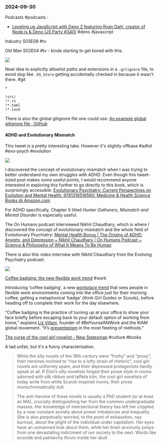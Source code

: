 ### 2024-09-30
Podcasts #podcasts :
- [Leveling up JavaScript with Deno 2 featuring Ryan Dahl, creator of Node.js & Deno (JS Party #340)](https://changelog.com/jsparty/340) #deno #javascript 


Industry S03E08 #tv 

Old Man S02E04 #tv - kinda starting to get bored with this.

![](https://x.com/HSVSphere/status/1840515787389583658)

Neat idea to explicitly allowlist paths and extensions in a `.gitignore` file, to avoid slop like `.DS_Store` getting accidentally checked in because it wasn't there. #git 

```
*

!src/
!*.rs
!*.toml
!*.lock
```

There is also the global gitignore file one could use: [An example global gitignore file · GitHub](https://gist.github.com/jacobtomlinson/aace65a6920e44348d501da5e13a5a17)
#### ADHD and Evolutionary Mismatch
This tweet is a pretty interesting take. However it's slightly offbase #adhd #evo-psych #evolution 

![](https://x.com/NoahRyanCo/status/1840399173172048316)

I discovered the concept of evolutionary mismatch when I was trying to better understand my own struggles with ADHD. Even though this tweet-sized post makes some useful points, I would recommend anyone interested in exploring this further to go directly to this book, which is surprisingly accessible: [Evolutionary Psychiatry: Current Perspectives on Evolution and Mental Health: 9781316516560: Medicine & Health Science Books @ Amazon.com](https://www.amazon.com/Evolutionary-Psychiatry-Current-Perspectives-Evolution/dp/1316516563)

For ADHD specifically, Chapter 5 titled _Hunter Gatherers, Mismatch and Mental Disorder_ is especially useful. 

The On Humans podcast interviewed Nikhil Chaudhary, which is where I discovered the concept of evolutionary mismatch and the whole field of Evolutionary Psychiatry: [Mental Health Bonus | The Origins of ADHD, Anxiety, and Depression \~ Nikhil Chaudhary | On Humans Podcast \~ Science & Philosophy of What It Means To Be Human](https://on-humans.podcastpage.io/episode/mental-health-bonus-the-origins-of-adhd-anxiety-and-depression-nikhil-chaudhary)

There is also this video interview with Nikhil Chaudhary from the Evolving Psychiatry podcast:

![](https://www.youtube.com/watch?v=ndPN97JcpNI)

[Coffee badging: the new flexible work trend](https://www.stylist.co.uk/life/careers/coffee-badging-work-trend/827112) #work 

Introducing ‘coffee badging’, a new [workplace trend](https://www.stylist.co.uk/life/careers/hush-trips-work-trend/763359) that sees people in flexible work environments coming into the office just for their morning coffee, getting a metaphorical ‘badge’ (think Girl Guides or Scouts), before heading off to complete their work for the day elsewhere. 

“Coffee badging is the practice of turning up at your office to show your face briefly before escaping back to your default option of working from home,” explains [Liz Villani](https://www.linkedin.com/in/liz-villani-beyourselfatwork-b404601/?originalSubdomain=uk), founder of #BeYourselfAtWork and the #iAM global movement. “It’s [presenteeism](https://www.stylist.co.uk/tag/presenteeism) in the most fleeting of methods.”

[The curse of the cool girl novelist - New Statesman](https://archive.is/20231206182140/https://www.newstatesman.com/culture/books/2023/09/curse-cool-girl-novelist-parody) #culture #books 

A tad unfair, but it's a funny characterisation.

> While the silly novels of the 19th century were “frothy” and “prosy”, their heroines inclined to “rise to a lofty strain of rhetoric”, cool girl novels are uniformly spare, and their depressed protagonists hardly speak at all. If Eliot’s silly novelists forged their prose style in rooms adorned with silk ribbon and taffeta trim, the cool girl novelists of today write from white Scandi-inspired rooms, their prose monochromatically dull.
> 
> The anti-heroine of these novels is usually a PhD student (or at least an MA), crucially distinguishing her from the common undergraduate masses. Her knowledge of intersectional theory has left her crippled by a near constant anxiety about power imbalances and inequality. She is also perpetually worried, to the point of exhaustion, nay burnout, about the plight of the individual under capitalism. Her eyes have an unmanned look about them, while her brain anxiously jumps from one devastating indictment of our society to the next. Words like ecocide and patriarchy thrum inside her skull.